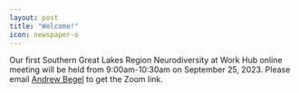 ```yaml
---
layout: post
title: "Welcome!"
icon: newspaper-o
---
```


Our first Southern Great Lakes Region Neurodiversity at Work Hub online meeting will be held from 9:00am-10:30am on September 25, 2023. Please email <a href="mailto:abegel@andrew.cmu.edu">Andrew Begel</a> to get the Zoom link.  
